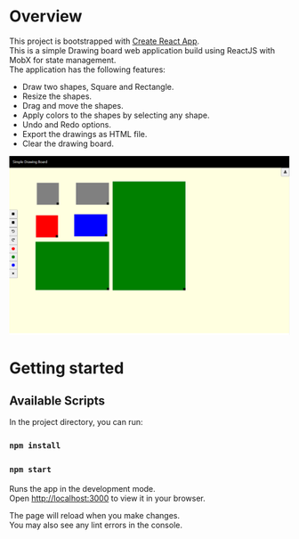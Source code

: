 # Overview

This project is bootstrapped with [Create React App](https://github.com/facebook/create-react-app). \
This is a simple Drawing board web application build using ReactJS with MobX for state management. \
The application has the following features:
- Draw two shapes, Square and Rectangle.
- Resize the shapes.
- Drag and move the shapes.
- Apply colors to the shapes by selecting any shape.
- Undo and Redo options.
- Export the drawings as HTML file.  
- Clear the drawing board.

![img.png](img.png)

# Getting started

## Available Scripts

In the project directory, you can run:

### `npm install`

### `npm start`

Runs the app in the development mode.\
Open [http://localhost:3000](http://localhost:3000) to view it in your browser.

The page will reload when you make changes.\
You may also see any lint errors in the console.

